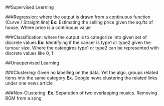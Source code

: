 ##Supervised Learning

###Regression:
where the output is drawn from a continuous function (Curve / Straight line)
**Ex:** Estimating the selling price given the sq.fts of house. Where price is a continuous value

###Classification:
where the output is to categorize into given set of discrete values
**Ex:** Identifying if the cancer is type1 or type2 given the tumour size. Where the cateogires type1 or type2 can be represented with discrete values like 0, 1

##Unsupervised Learning

###Clustering:
Given no labelling on the data. Yet the algo, groups related items into the same category
**Ex.** Google news clustering the related links under one news article

###Non-Clustering:
**Ex.** Separation of two overlapping musics. Removing BGM from a song